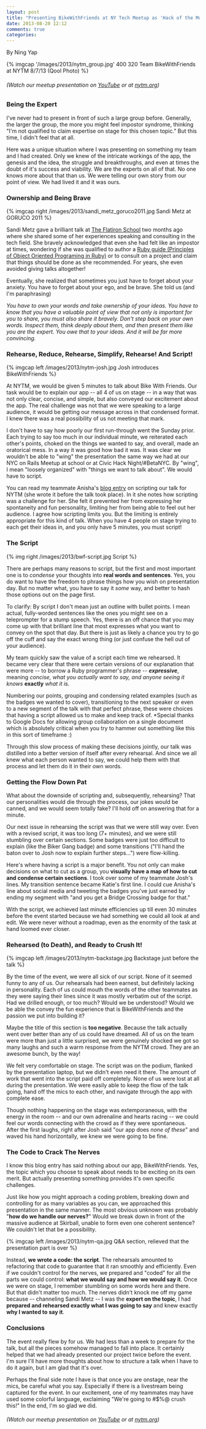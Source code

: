 ```yaml
---
layout: post
title: "Presenting BikeWithFriends at NY Tech Meetup as 'Hack of the Month'"
date: 2013-08-20 12:12
comments: true
categories:
---
```


By Ning Yap

{% imgcap '/images/2013/nytm_group.jpg' 400 320 Team BikeWithFriends at NYTM 8/7/13 (Qool Photo) %}

###### (*Watch our meetup presentation on [YouTube](http://youtu.be/r8zFreW4pek) or at [nytm.org](http://mlb.mlb.com/media/player/entry.jsp?calendar_event_id=14-378209-2013-08-07&source=NYTM)*)

### Being the Expert

I've never had to present in front of such a large group before. Generally, the larger the group, the more you might feel impostor syndrome, thinking "I'm not qualified to claim expertise on stage for this chosen topic." But this time, I didn't feel that at all.

Here was a unique situation where I was presenting on something my team and I had created. Only we knew of the intricate workings of the app, the genesis and the idea, the struggle and breakthroughs, and even at times the doubt of it's success and viability. We are the experts on all of that. No one knows more about that than us. We were telling our own story from our point of view. We had lived it and it was ours.

### Ownership and Being Brave

{% imgcap right /images/2013/sandi_metz_goruco2011.jpg Sandi Metz at GORUCO 2011 %}

Sandi Metz gave a brilliant talk at [The Flatiron School](http://flatironschool.com) two months ago where she shared some of her experiences speaking and consulting in the tech field. She bravely acknowledged that even she had felt like an impostor at times, wondering if she was qualified to author a [Ruby guide (Principles of Object Oriented Programing in Ruby)](http://www.amazon.com/Practical-Object-Oriented-Design-Ruby-Addison-Wesley/dp/0321721330/)  or to consult on a project and claim that things should be done as she recommended. For years, she even avoided giving talks altogether!

Eventually, she realized that sometimes you just  have to forget about your anxiety. You have to forget about your ego, and be brave. She told us (and I'm paraphrasing)

_You have to own your words and take ownership of your ideas. You have to know that you have a valuable point of view that not only is important for you to share, you must also  share it bravely. Don't step back on your own words. Inspect them, think deeply about them, and then present them like you are the expert. You owe that to your ideas. And it will be far more convincing._

### Rehearse, Reduce, Rehearse, Simplify, Rehearse! And Script!

{% imgcap left /images/2013/nytm-josh.jpg Josh introduces BikeWithFriends %}

At NYTM, we would be given 5 minutes to talk about Bike With Friends. Our task would be to explain our app -- all 4 of us on stage -- in a way that was not only clear, concise, and simple, but also conveyed our excitement about the app. The real challenge was not that we were speaking to a large audience, it would be getting our message across in that condensed format. I knew there was a real possibility of us not meeting that mark.

I don't have to say how poorly our first run-through went the Sunday prior. Each trying to say too much in our individual minute, we reiterated each other's points, choked on the things we wanted to say, and overall, made an oratorical mess. In a way it was good how bad it was. It was clear we wouldn't be able to "wing" the presentation the same way we had at our NYC on Rails Meetup at school or at Civic Hack Night/#BetaNYC. By "wing", I mean "loosely organized" with "things we want to talk about". We would have to script.

You can read my teammate Anisha's [blog entry](http://nishconsumerism.com/2013/08/05/new-york-tech-meetup-bikewithfriends/) on scripting our talk for NYTM (she wrote it before the talk took place). In it she notes how scripting was a challenge for her. She felt it prevented her from expressing her spontaneity and fun personality, limiting her from being able to feel out her audience. I agree how scripting limits you. But the limiting is entirely appropriate for this kind of talk. When you have 4 people on stage trying to each get their ideas in, and you only have 5 minutes, you must script!

### The Script

{% img right /images/2013/bwf-script.jpg Script %}

There are perhaps many reasons to script, but the first and most important one is to _condense_ your thoughts into **real words and sentences**. Yes, you do want to have the freedom to phrase things how you wish on presentation day. But no matter what, you have to say it _some_ way, and better to hash those options out on the page first.

To clarify: By script I don't mean just an outline with bullet points. I mean actual, fully-worded sentences like the ones you might see on a teleprompter for a stump speech. Yes, there is an off chance that you may come up with that brilliant line that most expresses what you want to convey on the spot that day. But there is just as likely a chance you try to go off the cuff and say the exact wrong thing (or just confuse the hell out of your audience).

My team quickly saw the value of a script each time we rehearsed. It became very clear that there were certain versions of our explanation that were more -- to borrow a Ruby programmer's phrase -- **_expressive_**, meaning _concise, what you actually want to say, and anyone seeing it knows_ **exactly** _what it is._

Numbering our points, grouping and condensing related examples (such as the badges we wanted to cover), transitioning to the next speaker or even to a new segment of the talk with that perfect phrase, these were choices that having a script allowed us to make and keep track of. *Special thanks to Google Docs for allowing group collaboration on a single document which is absolutely critical when you try to hammer out something like this in this sort of timeframe :)

Through this slow process of making these decisions jointly, our talk was distilled into a better version of itself after every rehearsal. And since we all knew what each person wanted to say, we could help them with that process and let them do it in their own words.

### Getting the Flow Down Pat

What about the downside of scripting and, subsequently, rehearsing? That our personalities would die through the process, our jokes would be canned, and we would seem totally fake? I'll hold off on answering that for a minute.

Our next issue in rehearsing the script was that we were still way over. Even with a revised script, it was too long (7+ minutes), and we were still stumbling over certain sections. Some badges were just too difficult to explain (like the Biker Gang badge) and some transitions ("I'll hand the baton over to Josh now to explain further steps…") were flow-killing.

Here's where having a script is a major benefit. You not only can make decisions on what to cut as a group, you **visually have a map of how to cut and condense certain sections**. I took over some of my teammate Josh's lines. My transition sentence became Katie's first line. I could cue Anisha's line about social media and tweeting the badges you've just earned by ending my segment with "and you get a Bridge Crossing badge for that."

With the script, we achieved last minute efficiencies up till even 30 minutes before the event started because we had something we could all look at and edit. We were never without a roadmap, even as the enormity of the task at hand loomed ever closer.

### Rehearsed (to Death), and Ready to Crush It!

{% imgcap left /images/2013/nytm-backstage.jpg Backstage just before the talk %}

By the time of the event, we were all sick of our script. None of it seemed funny to any of us. Our rehearsals had been earnest, but definitely lacking in personality. Each of us could mouth the words of the other teammates as they were saying their lines since it was mostly verbatim out of the script. Had we drilled enough, or too much? Would we be understood? Would we be able the convey the fun experience that is BikeWithFriends and the passion we put into building it?

Maybe the title of this section is **too negative**. Because the talk actually went over better than any of us could have dreamed. All of us on the team were more than just a little surprised, we were genuinely shocked we got so many laughs and such a warm response from the NYTM crowd. They are an awesome bunch, by the way!

We felt very comfortable on stage. The script was on the podium, flanked by the presentation laptop, but we didn't even need it there. The amount of work that went into the script paid off completely. None of us were lost at all during the presentation. We were easily able to keep the flow of the talk going, hand off the mics to each other, and navigate through the app with complete ease.

Though nothing happening on the stage was extemporaneous, with the energy in the room -- and our own adrenaline and hearts racing -- we could feel our words connecting with the crowd as if they were spontaneous. After the first laughs, right after Josh said "our app does _none of these_" and waved his hand horizontally, we knew we were going to be fine.

### The Code to Crack The Nerves

I know this blog entry has said nothing about our app, BikeWithFriends. Yes, the topic which you choose to speak about needs to be exciting on its own merit. But actually presenting something provides it's own specific challenges.

Just like how you might approach a coding problem, breaking down and controlling for as many variables as you can, we approached this presentation in the same manner. The most obvious unknown was probably "__how do we handle our nerves?__" Would we break down in front of the massive audience at Skirball, unable to form even one coherent sentence? We couldn't let that be a possibility.

{% imgcap left /images/2013/nytm-qa.jpg Q&A section, relieved that the presentation part is over %}

Instead, __we wrote a code: the script__. The rehearsals amounted to refactoring that code to guarantee that it ran smoothly and efficiently. Even if we couldn't control for the nerves, we prepared and "coded" for all the parts we could control: __what we would say and how we would say it__. Once we were on stage, I remember stumbling on some words here and there. But that didn't matter too much. The nerves didn't knock me off my game because -- channeling Sandi Metz -- I was the __expert on the topic__, I had __prepared and rehearsed exactly what I was going to say__ and knew exactly __why I wanted to say it__.

### Conclusions

The event really flew by for us. We had less than a week to prepare for the talk, but all the pieces somehow managed to fall into place. It certainly helped that we had already presented our project twice before the event. I'm sure I'll have more thoughts about how to structure a talk when I have to do it again, but I am glad that it's over.

Perhaps the final side note I have is that once you are onstage, near the mics, be careful what you say. Especially if there is a livestream being captured for the event. In our excitement, one of my teammates may have used some colorful language, exclaiming "We're going to #$%@ crush this!" In the end, I'm so glad we did.

###### (*Watch our meetup presentation on [YouTube](http://youtu.be/r8zFreW4pek) or at [nytm.org](http://mlb.mlb.com/media/player/entry.jsp?calendar_event_id=14-378209-2013-08-07&source=NYTM)*)

